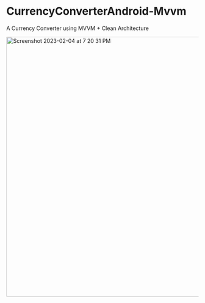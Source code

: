 # CurrencyConverterAndroid-Mvvm

A Currency Converter using MVVM + Clean Architecture

<img width="679" alt="Screenshot 2023-02-04 at 7 20 31 PM" src="https://user-images.githubusercontent.com/5016570/216902862-c60eeb23-8088-40ed-acc6-c74504717d83.png">
